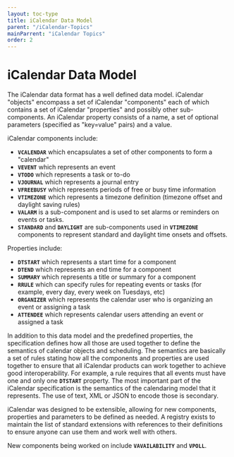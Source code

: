 ```yaml
---
layout: toc-type
title: iCalendar Data Model
parent: "/iCalendar-Topics"
mainParrent: "iCalendar Topics"
order: 2
---
```


# iCalendar Data Model

The iCalendar data format has a well defined data model. iCalendar "objects" encompass a set of iCalendar "components" each of which contains a set of iCalendar "properties" and possibly other sub-components. An iCalendar property consists of a name, a set of optional parameters (specified as "key=value" pairs) and a value.

iCalendar components include:

* **`VCALENDAR`** which encapsulates a set of other components to form a "calendar"
* **`VEVENT`** which represents an event
* **`VTODO`** which represents a task or to-do
* **`VJOURNAL`** which represents a journal entry
* **`VFREEBUSY`** which represents periods of free or busy time information
* **`VTIMEZONE`** which represents a timezone definition (timezone offset and daylight saving rules)
* **`VALARM`** is a sub-component and is used to set alarms or reminders on events or tasks.
* **`STANDARD`** and **`DAYLIGHT`** are sub-components used in **`VTIMEZONE`** components to represent standard and daylight time onsets and offsets.

Properties include:

* **`DTSTART`** which represents a start time for a component
* **`DTEND`** which represents an end time for a component
* **`SUMMARY`** which represents a title or summary for a component
* **`RRULE`** which can specify rules for repeating events or tasks (for example, every day, every week on Tuesdays, etc)
* **`ORGANIZER`** which represents the calendar user who is organizing an event or assigning a task
* **`ATTENDEE`** which represents calendar users attending an event or assigned a task

In addition to this data model and the predefined properties, the specification defines how all those are used together to define the semantics of calendar objects and scheduling. The semantics are basically a set of rules stating how all the components and properties are used together to ensure that all iCalendar products can work together to achieve good interoperability. For example, a rule requires that all events must have one and only one **`DTSTART`** property. The most important part of the iCalendar specification is the semantics of the calendaring model that it represents. The use of text, XML or JSON to encode those is secondary.

iCalendar was designed to be extensible, allowing for new components, properties and parameters to be defined as needed. A registry exists to maintain the list of standard extensions with references to their definitions to ensure anyone can use them and work well with others.

New components being worked on include **`VAVAILABILITY`** and **`VPOLL`**.
